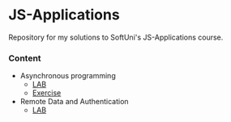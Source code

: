 # JS-Applications
Repository for my solutions to SoftUni's JS-Applications course.
### Content
* Asynchronous programming
  * [LAB](https://github.com/PetarPetrov01/SoftUni-Javascript-Path/tree/3493c1e0ccda624b96631aa9f4aba3915d371ed5/JS-Applications/Asynchronous%20programming)
  * [Exercise](https://github.com/PetarPetrov01/SoftUni-Javascript-Path/tree/386f5eb5fdedfdf9583fd31a96ad45ee0b902c72/JS-Applications/Asynchronous%20programming%20EXC)
* Remote Data and Authentication
  * [LAB](https://github.com/PetarPetrov01/SoftUni-Javascript-Path/tree/386f5eb5fdedfdf9583fd31a96ad45ee0b902c72/JS-Applications/Remote%20Data%20and%20Authentication)  

